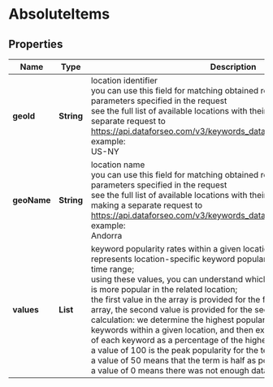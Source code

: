 # AbsoluteItems


## Properties

| Name | Type | Description | Notes |
|------------ | ------------- | ------------- | -------------|
**geoId** | **String** | location identifier<br>you can use this field for matching obtained results with location parameters specified in the request<br>see the full list of available locations with their geo_id here or by making a separate request to https://api.dataforseo.com/v3/keywords_data/dataforseo_trends/locations<br>example:<br>US-NY |[optional]|
**geoName** | **String** | location name<br>you can use this field for matching obtained results with location parameters specified in the request<br>see the full list of available locations with their geo_name here or by making a separate request to https://api.dataforseo.com/v3/keywords_data/dataforseo_trends/locations<br>example:<br>Andorra |[optional]|
**values** | **List<String>** | keyword popularity rates within a given location<br>represents location-specific keyword popularity rate over the specified time range;<br>using these values, you can understand which of the specified keywords is more popular in the related location;<br>the first value in the array is provided for the first term from the keywords array, the second value is provided for the second keyword, and so on;<br>calculation: we determine the highest popularity value across all specified keywords within a given location, and then express the popularity values of each keyword as a percentage of the highest value (100);<br>a value of 100 is the peak popularity for the term<br>a value of 50 means that the term is half as popular<br>a value of 0 means there was not enough data for this term |[optional]|